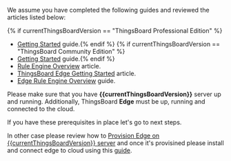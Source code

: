 We assume you have completed the following guides and reviewed the articles listed below:

{% if currentThingsBoardVersion == "ThingsBoard Professional Edition" %}
* [Getting Started](/docs/edge/getting-started/getting-started-pe) guide.{% endif %}
{% if currentThingsBoardVersion == "ThingsBoard Community Edition" %}
* [Getting Started](/docs/edge/getting-started/getting-started-ce) guide.{% endif %}
* [Rule Engine Overview](/docs/user-guide/rule-engine-2-0/overview/) article.
* [ThingsBoard Edge Getting Started](/docs/edge/getting-started/) article.
* [Edge Rule Engine Overview](/docs/edge/rule-engine/general/) guide.

Please make sure that you have **{{currentThingsBoardVersion}}** server up and running. Additionally, ThingsBoard **Edge** must be up, running and connected to the cloud.

If you have these prerequisites in place let's go to next steps.

In other case please review how to [Provision Edge on {{currentThingsBoardVersion}} server](/docs/edge/provision-edge-on-server/) and once it's provisined please install and connect edge to cloud using this [guide](/docs/edge/install/installation-options/).

